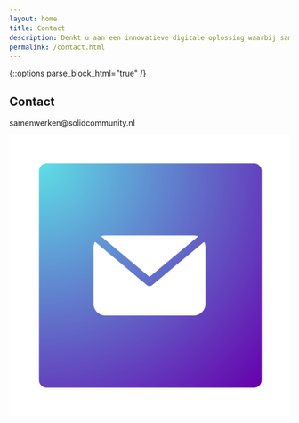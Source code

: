 ```yaml
---
layout: home
title: Contact
description: Denkt u aan een innovatieve digitale oplossing waarbij samenwerking in data belangrijk is? En benieuwd hoe wij uw project mee kunnen ondersteunen en ontwikkelen? Neem contact op via onderstaand mailadres en we nemen contact met u op.
permalink: /contact.html
---
```


{::options parse_block_html="true" /}
<div class="wrapperprojects" markdown="0">
            <div class="projectblock">
             <div class="project_text">
              <h2>
Contact
              </h2>
              <p>
samenwerken@solidcommunity.nl
                </p>
              </div>
              <div class="project_img">
                <img src="/img/contact.svg" alt="">
            </div>         
        </div>
</div>
